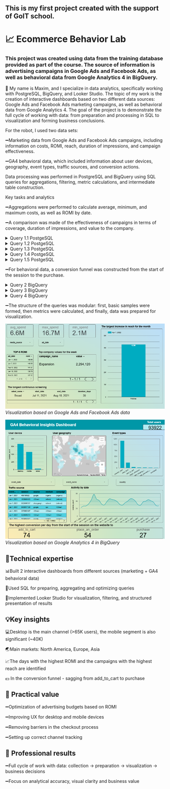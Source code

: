 ## This is my first project created with the support of GoIT school.

# :chart_with_upwards_trend: Ecommerce Behavior Lab

### This project was created using data from the training database provided as part of the course. The source of information is advertising campaigns in Google Ads and Facebook Ads, as well as behavioral data from Google Analytics 4 in BigQuery. 

:raising_hand: My name is Maxim, and I specialize in data analytics, specifically working with PostgreSQL, BigQuery, and Looker Studio.
 The topic of my work is the creation of interactive dashboards based on two different data sources: Google Ads and Facebook Ads marketing campaigns, as well as behavioral data from Google Analytics 4. The goal of the project is to demonstrate the full cycle of working with data: from preparation and processing in SQL to visualization and forming business conclusions.
 
For the robot, I used two data sets:

:heavy_minus_sign:Marketing data from Google Ads and Facebook Ads campaigns, including information on costs, ROMI, reach, duration of impressions, and campaign effectiveness.
  
:heavy_minus_sign:GA4 behavioral data, which included information about user devices, geography, event types, traffic sources, and conversion actions.

Data processing was performed in PostgreSQL and BigQuery using SQL queries for aggregations, filtering, metric calculations, and intermediate table construction.

Key tasks and analytics
 
 :heavy_minus_sign:Aggregations were performed to calculate average, minimum, and maximum costs, as well as ROMI by date.
 
 :heavy_minus_sign:A comparison was made of the effectiveness of campaigns in terms of coverage, duration of impressions, and value to the company.

<details>
<summary>Query 1.1 PostgeSQL</summary>

 ```bash
  with ads as (
select ad_date
      , 'Facebook' as media_source
      , coalesce(spend,0) as spend
  from facebook_ads_basic_daily
 union all
select ad_date
      , 'Google' as media_source
      , coalesce(spend,0) as spend
  from google_ads_basic_daily
  )
select ad_date
     , media_source
     , ROUND(AVG(spend),2) as avg_spend, ROUND(MAX(spend),2) as max_spend, ROUND(MIN(spend),2) as min_spend
  from ads
 group by ad_date, media_source
```    
</details>

<details>
<summary>Query 1.2 PostgeSQL</summary>

 ```bash
  with ads as(
select ad_date
     , spend 
     , value
  from facebook_ads_basic_daily
 union all 
select ad_date
     , spend 
     , value
  from google_ads_basic_daily 
  )
select ad_date
     , CASE
         WHEN SUM(spend) > 0
         THEN ROUND(((SUM(value) - SUM(spend)::numeric) / SUM(spend))*100, 2)
         ELSE 0
       END AS romi
  from ads
 group by ad_date 
 order by romi desc
 limit 5
```
</details>

 <details>
<summary>Query 1.3 PostgeSQL</summary>

 ```bash
  with ads as(
select date(date_trunc('week', ad_date)) as week_date
     , fc.campaign_name
     , value
  from facebook_ads_basic_daily as fa
  left join facebook_campaign as fc
    on fa.campaign_id = fc.campaign_id
 union all 
select date(date_trunc('week', ad_date)) as week_date
     , campaign_name 
     , value
  from google_ads_basic_daily 
  )
select week_date
     , campaign_name
     , sum(value) as value
  from ads
 where campaign_name is not null
 group by week_date, campaign_name
 order by value desc 
 limit 1
```
</details>

<details>
<summary>Query 1.4 PostgeSQL</summary>

 ```bash
  with ads as(
select date(date_trunc('month', ad_date)) as month_date
     , fc.campaign_name
     , sum(reach) as reach
  from facebook_ads_basic_daily as fa
  left join facebook_campaign as fc
    on fa.campaign_id = fc.campaign_id
 group by month_date, campaign_name 
 union all 
select date(date_trunc('month', ad_date)) as month_date
     , campaign_name 
     , sum(reach) as reach
  from google_ads_basic_daily 
 group by month_date, campaign_name 
  ), reach_per_month as(
select month_date
     , campaign_name
     , sum(reach) as reach
     , LAG(sum(reach), 1) OVER (PARTITION BY campaign_name ORDER BY month_date) as diff
     , ABS(sum(reach) - LAG(sum(reach), 1) OVER (PARTITION BY campaign_name ORDER BY month_date)) AS cur_prev_diff 
  from ads 
 where campaign_name is not null 
 group by month_date, campaign_name 
)     
select month_date
     , campaign_name
     , reach
     , diff
     , cur_prev_diff 
  from reach_per_month
 where diff is not null
 order by cur_prev_diff desc
 limit 1
 ```
</details>

<details>
<summary>Query 1.5 PostgeSQL</summary>

 ```bash
with ads as(
select ad_date
     , fa.adset_name
  from facebook_ads_basic_daily as fabd
  left join facebook_adset as fa
    on fabd.adset_id = fa.adset_id
 where ad_date is not null
 union all 
select ad_date
     , adset_name 
  from google_ads_basic_daily
 where ad_date is not null)
 , filtered AS (
  SELECT 
    adset_name,
    ad_date
  FROM ads
),
numbered AS (
  SELECT 
    adset_name,
    ad_date,
    ROW_NUMBER() OVER (PARTITION BY adset_name ORDER BY ad_date) AS rn
  FROM filtered
),
grouped AS (
  SELECT 
    adset_name,
    ad_date,
    rn,
    ad_date - rn * INTERVAL '1 day' AS grp_key
  FROM numbered
),
sequences AS (
  SELECT 
    adset_name,
    MIN(ad_date) AS start_date,
    MAX(ad_date) AS end_date,
    COUNT(grp_key) AS duration_days
  FROM grouped
  GROUP BY adset_name, grp_key
)
SELECT 
  adset_name,
  start_date,
  end_date,
  duration_days
FROM sequences
order by duration_days desc
LIMIT 1;
```
</details>
 
:heavy_minus_sign:For behavioral data, a conversion funnel was constructed from the start of the session to the purchase.

<details>
 <summary>Query 2 BigQuery</summary>
 
```bash
SELECT TIMESTAMP_MICROS(event_timestamp) AS event_timestamp
     , user_pseudo_id
     , (SELECT value.int_value FROM UNNEST(event_params) WHERE key = 'ga_session_id') as ga_session_id
     , event_name
     , geo.country
     , device. category as device_cetegory
     , traffic_source. source
     , traffic_source. medium
     , traffic_source. name
  FROM `bigquery-public-data.ga4_obfuscated_sample_ecommerce.events_*` 
 WHERE event_name IN (
    'session_start',
    'view_item',
    'add_to_cart',
    'begin_checkout',
    'add_shipping_info',
    'add_payment_info',
    'purchase') AND _TABLE_SUFFIX BETWEEN '20210101' AND '20211231'
 LIMIT 100;
 ```
</details>

<details>
<summary>Query 3 BigQuery</summary>
 
```bash
WITH base_events AS (
  SELECT
    DATE(TIMESTAMP_MICROS(event_timestamp)) AS event_date,
    user_pseudo_id,
    -- Витягуємо session_id з event_params
    (SELECT value.int_value FROM UNNEST(event_params) WHERE key = 'ga_session_id') AS session_id,
    event_name,
    traffic_source.name AS campaign,
    traffic_source.medium AS medium,
    traffic_source.source AS source
  FROM
    `bigquery-public-data.ga4_obfuscated_sample_ecommerce.events_*`
  WHERE
    event_name IN (
      'session_start',
      'add_to_cart',
      'begin_checkout',
      'purchase'
    )
     GROUP BY
    event_date, source, medium, campaign, user_pseudo_id, session_id, event_name
),
session_flags AS (
  SELECT
    event_date,
    source,
    medium,
    campaign,
    event_name,
    CONCAT(CAST(user_pseudo_id AS STRING), '-', CAST(session_id AS STRING)) AS user_session_id,
  FROM
    base_events
  WHERE
    session_id IS NOT NULL
  GROUP BY
    event_date, source, medium, campaign,  event_name, user_session_id
)
SELECT
  event_date,
  source,
  medium,
  campaign,
  count(distinct user_session_id) as user_sessions_count,
  count(distinct case when event_name = 'add_to_cart' then user_session_id end) as visit_to_cart,
  count(distinct case when event_name = 'begin_checkout' then user_session_id end) as visit_to_checkout,
  count(distinct case when event_name = 'purchase' then user_session_id end) as visit_to_purchase,
FROM
  session_flags
GROUP BY
  event_date, source, medium, campaign
ORDER BY
  event_date, source, medium, campaign
```
</details>

 <details>
 <summary>Query 4 BigQuery</summary>

  ```bash
WITH session_start_events AS (
  SELECT
    user_pseudo_id,
    (SELECT value.int_value FROM UNNEST(event_params) WHERE key = 'ga_session_id') AS session_id,
    -- Витягуємо page_path з page_location
    REGEXP_EXTRACT(
      (SELECT value.string_value FROM UNNEST(event_params) WHERE key = 'page_location'),
      r'^https?://[^/]+(/[^?#]*)'
    ) AS page_path
  FROM `bigquery-public-data.ga4_obfuscated_sample_ecommerce.events_*`
  WHERE
    _TABLE_SUFFIX BETWEEN '20200101' AND '20201231'
    AND event_name = 'session_start'
),
purchase_events AS (
  SELECT
    user_pseudo_id,
    (SELECT value.int_value FROM UNNEST(event_params) WHERE key = 'ga_session_id') AS session_id
  FROM
    `bigquery-public-data.ga4_obfuscated_sample_ecommerce.events_*`
  WHERE
    _TABLE_SUFFIX BETWEEN '20200101' AND '20201231'
    AND event_name = 'purchase'
),
joined_sessions AS (
  SELECT
    s.page_path,
    s.user_pseudo_id,
    s.session_id,
    IF(p.session_id IS NOT NULL, 1, 0) AS has_purchase
  FROM
    session_start_events s
  LEFT JOIN
    purchase_events p
  ON
    s.user_pseudo_id = p.user_pseudo_id
    AND s.session_id = p.session_id
  WHERE
    s.session_id IS NOT NULL
)
SELECT
  page_path,
  COUNT(DISTINCT CONCAT(user_pseudo_id, '-', session_id)) AS unique_sessions,
  COUNTIF(has_purchase = 1) AS purchases,
  SAFE_DIVIDE(COUNTIF(has_purchase = 1), COUNT(DISTINCT CONCAT(user_pseudo_id, '-', session_id))) AS conversion_rate
FROM
  joined_sessions
GROUP BY
  page_path
ORDER BY
  unique_sessions DESC
```
</details>

:heavy_minus_sign:The structure of the queries was modular: first, basic samples were formed, then metrics were calculated, and finally, data was prepared for visualization.

![Visualization based on Google Ads and Facebook Ads data](./Visualization/PostgreSQL.png)
*Visualization based on Google Ads and Facebook Ads data*


![Visualization based on Google Analytics 4 in BigQuery](./Visualization/BigQuery.png)
*Visualization based on Google Analytics 4 in BigQuery*

 ## :hammer:Technical expertise
 
:bar_chart:Built 2 interactive dashboards from different sources (marketing + GA4 behavioral data)

:wrench:Used SQL  for preparing, aggregating and optimizing queries

:art:Implemented Looker Studio for visualization, filtering, and structured presentation of results

## :bulb:Key insights

:computer:Desktop is the main channel (>65K users), the mobile segment is also significant (~40K)

:earth_asia:Main markets: North America, Europe, Asia

:chart_with_upwards_trend:The days with the highest ROMI and the campaigns with the highest reach are identified

:dollar: In the conversion funnel - sagging from add_to_cart to purchase

## :rocket: Practical value

:heavy_minus_sign:Optimization of advertising budgets based on ROMI

:heavy_minus_sign:Improving UX for desktop and mobile devices

:heavy_minus_sign:Removing barriers in the checkout process

:heavy_minus_sign:Setting up correct channel tracking

## :pushpin: Professional results

:heavy_minus_sign:Full cycle of work with data: collection → preparation → visualization → business decisions

:heavy_minus_sign:Focus on analytical accuracy, visual clarity and business value</a>
